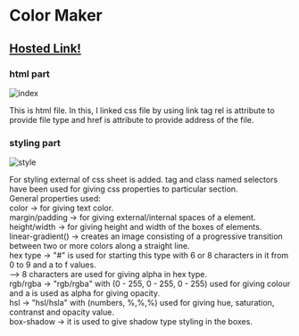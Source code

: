 # Color Maker

## [Hosted Link!](https://hsc92180.github.io/Geekster_Assignment/Color_Maker/)

### html part

![index](https://github.com/hsc92180/Geekster_Assignment/assets/68774484/1d5fe7dc-5d7d-4896-9287-1a5119c0c71d)

This is html file. In this, I linked css file by using link tag rel is attribute to provide file type and href is attribute to provide address of the file.

### styling part

![style](https://github.com/hsc92180/Geekster_Assignment/assets/68774484/3d48fb4c-f854-43d8-9df8-84976c5bd5d7)

For styling external of css sheet is added. tag and class named selectors have been used for giving css properties to particular section.<br>
General properties used: <br>
color -> for giving text color.<br>
margin/padding -> for giving external/internal spaces of a element.<br>
height/width -> for giving height and width of the boxes of elements.<br>
linear-gradient() -> creates an image consisting of a progressive transition between two or more colors along a straight line. <br>
hex type -> "#" is used for starting this type with 6 or 8 characters in it from 0 to 9 and a to f values. <br>
 --> 8 characters are used for giving alpha in hex type. <br>
rgb/rgba -> "rgb/rgba" with (0 - 255, 0 - 255, 0 - 255) used for giving colour and a is used as alpha for giving opacity.<br>
hsl -> "hsl/hsla" with (numbers, %,%,%) used for giving hue, saturation, contranst and opacity value.<br>
box-shadow -> it is used to give shadow type styling in the boxes.